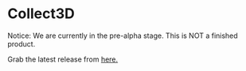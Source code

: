 # Collect3D

Notice: We are currently in the pre-alpha stage. This is NOT a finished product.

Grab the latest release from [here.](https://github.com/Collect3D/Collect3D/releases/latest)
